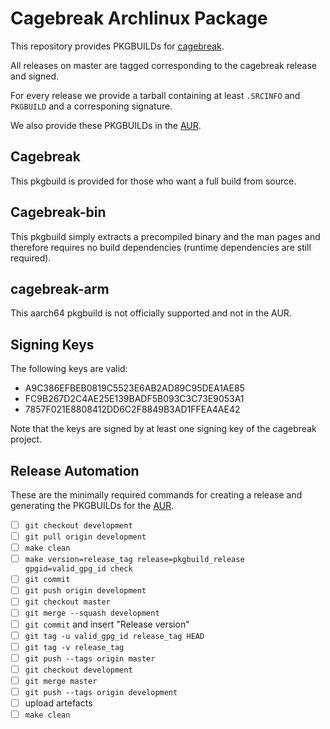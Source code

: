 # Cagebreak Archlinux Package

This repository provides PKGBUILDs for [cagebreak](https://github.com/project-repo/cagebreak).

All releases on master are tagged corresponding to the cagebreak release and signed.

For every release we provide a tarball containing at least `.SRCINFO` and `PKGBUILD`
and a corresponing signature.

We also provide these PKGBUILDs in the [AUR](aur.archlinux.org).

## Cagebreak

This pkgbuild is provided for those who want a full build from source.

## Cagebreak-bin

This pkgbuild simply extracts a precompiled binary and the man pages and therefore
requires no build dependencies (runtime dependencies are still required).

## cagebreak-arm

This aarch64 pkgbuild is not officially supported and not in the AUR.

## Signing Keys

The following keys are valid:

  * A9C386EFBEB0819C5523E6AB2AD89C95DEA1AE85
  * FC9B267D2C4AE25E139BADF5B093C3C73E9053A1
  * 7857F021E8808412DD6C2F8849B3AD1FFEA4AE42

Note that the keys are signed by at least one signing key of the cagebreak project.

## Release Automation

These are the minimally required commands for creating a release and generating
the PKGBUILDs for the [AUR](aur.archlinux.org).

  * [ ] `git checkout development`
  * [ ] `git pull origin development`
  * [ ] `make clean`
  * [ ] `make version=release_tag release=pkgbuild_release gpgid=valid_gpg_id check`
  * [ ] `git commit`
  * [ ] `git push origin development`
  * [ ] `git checkout master`
  * [ ] `git merge --squash development`
  * [ ] `git commit` and insert "Release version"
  * [ ] `git tag -u valid_gpg_id release_tag HEAD`
  * [ ] `git tag -v release_tag`
  * [ ] `git push --tags origin master`
  * [ ] `git checkout development`
  * [ ] `git merge master`
  * [ ] `git push --tags origin development`
  * [ ] upload artefacts
  * [ ] `make clean`
